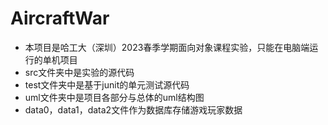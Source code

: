 # AircraftWar
* 本项目是哈工大（深圳）2023春季学期面向对象课程实验，只能在电脑端运行的单机项目
* src文件夹中是实验的源代码
* test文件夹中是基于junit的单元测试源代码
* uml文件夹中是项目各部分与总体的uml结构图
* data0，data1，data2文件作为数据库存储游戏玩家数据
